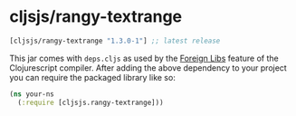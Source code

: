 # cljsjs/rangy-textrange

[](dependency)
```clojure
[cljsjs/rangy-textrange "1.3.0-1"] ;; latest release
```
[](/dependency)

This jar comes with `deps.cljs` as used by the [Foreign Libs][flibs] feature
of the Clojurescript compiler. After adding the above dependency to your project
you can require the packaged library like so:


```clojure
(ns your-ns
  (:require [cljsjs.rangy-textrange]))
```


[flibs]: https://github.com/clojure/clojurescript/wiki/Packaging-Foreign-Dependencies
